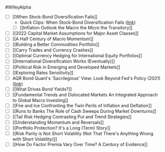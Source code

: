 
#WifeyAlpha 

- [ ] [[When Stock-Bond Diversification Fails]]
	- Quick Clips: When Stock-Bond Diversification Fails ([link](https://www.aqr.com/Insights/Quick-Clips/When-Stock-Bond-Diversification-Fails-Managing-inflation-risk-in-investor-portfolios))
	- [ ] [[Inflation Outlook the Macro the Micro the Transitory]]
- [ ] [[2022 Capital Market Assumptions for Major Asset Classes]]
- [ ] [[A Half Century of Macro Momentum]]
- [ ] [[Building a Better Commodities Portfolio]]
- [ ] [[Carry Trades and Currency Crashes]]
- [ ] [[Optimal Currency Hedging for International Equity Portfolios]]
- [ ] [[International Diversification Works (Eventually)]]
- [ ] [[Political Risk in Emerging and Developed Markets]]
- [ ] [[Exploring Rates Sensitivity]]
- [ ] AQR Bond Quant's 'Sacrilegious' View: Look Beyond Fed's Policy (2021) ([link](https://www.bloomberg.com/news/articles/2021-07-26/aqr-bond-quant-s-sacrilegious-view-look-beyond-fed-s-policy))
- [ ] [[What Drives Bond Yields?]]
- [ ] [[Fundamental Trends and Dislocated Markets An Integrated Approach to Global Macro Investing]]
- [ ] [[Fire and Ice Confronting the Twin Perils of Inflation and Deflation]]
- [ ] [[Runs to Banks The Role of Cash Sweeps During Market Downturns]]
- [ ] [[Tail Risk Hedging Contrasting Put and Trend Strategies]]
- [ ] [[Understanding Momentum and Reversals]]
- [ ] [[Portfolio Protection? It's a Long (Term) Story]]
- [ ] [[Risk Parity is Not Short Volatility (Not That There's Anything Wrong with Short Volatility)]]
- [ ] [[How Do Factor Premia Vary Over Time? A Century of Evidence]]
